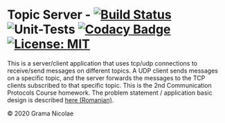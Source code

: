 # Topic Server - [![Build Status](https://travis-ci.com/gramanicu/TopicServer.svg?token=bpyWbq9HzbqLxtGzRHpD&branch=master)](https://travis-ci.com/gramanicu/TopicServer) ![Unit-Tests](https://github.com/gramanicu/TopicServer/workflows/Unit-Tests/badge.svg) [![Codacy Badge](https://api.codacy.com/project/badge/Grade/bd76c224f71142bc82f27c42864a6d91)](https://www.codacy.com?utm_source=github.com&amp;utm_medium=referral&amp;utm_content=gramanicu/TopicServer&amp;utm_campaign=Badge_Grade) [![License: MIT](https://img.shields.io/badge/License-MIT-yellow.svg)](https://opensource.org/licenses/MIT)

This is a server/client application that uses tcp/udp connections to receive/send messages on different topics. A UDP client sends messages on a specific topic, and the server forwards the messages to the TCP clients subscribed to that specific topic. This is the 2nd Communication Protocols Course homework. The problem statement / application basic design is described [here (Romanian)](./docs/problem_statement.pdf).



© 2020 Grama Nicolae
